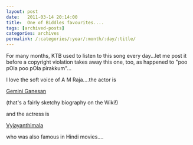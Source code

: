 ```yaml
---
layout: post
date:	2011-03-14 20:14:00
title:  One of Biddles favourites....
tags: [archived-posts]
categories: archives
permalink: /:categories/:year/:month/:day/:title/
---
```

For many months, KTB used to listen to this song every day...let me post it before a copyright violation takes away this one, too, as happened to "poo pOla poo pOla pirakkum"...


<lj-embed id="638"/>

I love the soft voice of A M Raja....the actor is

<a href="http://en.wikipedia.org/wiki/Gemini_Ganesan"> Gemini Ganesan </a> 

(that's a fairly sketchy biography on the Wiki!)

and the actress is


<a href="http://en.wikipedia.org/wiki/Vyjayanthimala"> Vyjayanthimala  </a>

who was also famous in Hindi movies....
